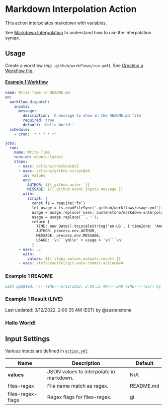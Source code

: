 # Markdown Interpolation Action

This action interpolates markdown with variables.

See [Markdown Interpolation](https://github.com/austenstone/markdown-interpolation#writing) to understand how to use the interpolation syntax.

## Usage
Create a workflow (eg: `.github/workflows/run.yml`). See [Creating a Workflow file](https://help.github.com/en/articles/configuring-a-workflow#creating-a-workflow-file).

#### [Example 1 Workflow](https://github.com/austenstone/markdown-interpolation-action/blob/main/.github/workflows/usage.yml)

<!--USAGE-->
```yml
name: Write Time to README.md
on:
  workflow_dispatch:
    inputs:
      message:
        description: 'A message to show in the README.md file'     
        required: true
        default: 'Hello World!'
  schedule:
    - cron: '* * * * *'

jobs:
  run:
    name: Write Time
    runs-on: ubuntu-latest
    steps:
      - uses: actions/checkout@v2
      - uses: actions/github-script@v6
        id: values
        env:
          AUTHOR: ${{ github.actor	}}
          MESSAGE: ${{ github.event.inputs.message }}
        with:
          script: |
            const fs = require('fs')
            let usage = fs.readFileSync('.github/workflows/usage.yml').toString();
            usage = usage.replace('uses: austenstone/markdown-interpolation-action@master', 'uses: austenstone/markdown-interpolation-action@master')
            usage = usage.replace(``, '');
            return {
              TIME: new Date().toLocaleString('en-US', { timeZone: 'America/New_York' }),
              AUTHOR: process.env.AUTHOR,
              MESSAGE: process.env.MESSAGE,
              USAGE: '\n```yml\n' + usage + '\n```\n'
            }
      - uses: ./
        with:
          values: ${{ steps.values.outputs.result }}
      - uses: stefanzweifel/git-auto-commit-action@v4

```
<!--END USAGE-->

### Example 1 README
```md
Last updated: <!--TIME-->3/12/2022, 2:00:35 AM<!--END TIME--> (EST) by @<!--AUTHOR-->austenstone<!--END AUTHOR-->
```

### Example 1 Result (LIVE)
Last updated: <!--TIME-->3/12/2022, 2:00:35 AM<!--END TIME--> (EST) by @<!--AUTHOR-->austenstone<!--END AUTHOR-->

### <!--MESSAGE-->Hello World!<!--END MESSAGE-->

## Input Settings
Various inputs are defined in [`action.yml`](action.yml):

| Name | Description | Default |
| --- | - | - |
| **values** | JSON values to interpolate in markdown. | N/A |
| files-regex | File name match as regex. | README.md |
| files-regex-flags | Regex flags for files-regex. | gi |
